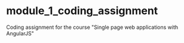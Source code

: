 # module_1_coding_assignment
Coding assignment for the course "Single page web applications with AngularJS"
